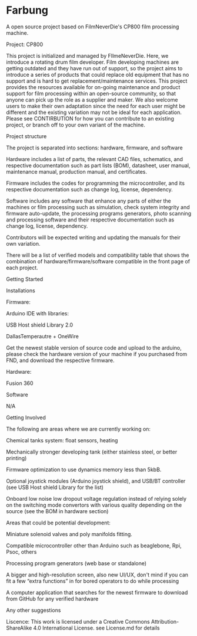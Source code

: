 # Farbung
A open source project based on FilmNeverDie's CP800 film processing machine.

Project: CP800 

This project is initialized and managed by FIlmeNeverDie. Here, we introduce a rotating drum film developer. Film developing machines are getting outdated and they have run out of support, so the project aims to introduce a series of products that could replace old equipment that has no support and is hard to get replacement/maintenance services. This project provides the resources available for on-going maintenance and product support for film processing within an open-source community, so that anyone can pick up the role as a supplier and maker. We also welcome users to make their own adaptation since the need for each user might be different and the existing variation may not be ideal for each application. Please see CONTIRBUTION for how you can contribute to an existing project, or branch off to your own variant of the machine.  

 

Project structure 
 
The project is separated into sections: hardware, firmware, and software 

Hardware includes a list of parts, the relevant CAD files, schematics, and respective documentation such as part lists (BOM), datasheet, user manual, maintenance manual, production manual, and certificates. 

Firmware includes the codes for programming the microcontroller, and its respective documentation such as change log, license, dependency. 

Software includes any software that enhance any parts of either the machines or film processing such as simulation, check system integrity and firmware auto-update, the processing programs generators, photo scanning and processing software and their respective documentation such as change log, license, dependency. 

 

Contributors will be expected writing and updating the manuals for their own variation.  

There will be a list of verified models and compatibility table that shows the combination of hardware/firmware/software compatible in the front page of each project.  

  

 

Getting Started 

Installations 

Firmware: 

Arduino IDE 
with libraries: 

USB Host shield Library 2.0  

DallasTemperautre + OneWire 

 

Get the newest stable version of source code and upload to the arduino, please check the hardware version of your machine if you purchased from FND, and download the respective firmware. 

 

Hardware: 

Fusion 360 

 

Software 

N/A 

 

Getting Involved 

The following are areas where we are currently working on: 

Chemical tanks system: float sensors, heating 

Mechanically stronger developing tank (either stainless steel, or better printing) 

Firmware optimization to use dynamics memory less than 5kbB. 

Optional joystick modules (Arduino joystick shield), and USB/BT controller (see USB Host shield Library for the list) 

Onboard low noise low dropout voltage regulation instead of relying solely on the switching mode convertors with various quality depending on the source (see the BOM in hardware section) 

 

Areas that could be potential development: 

Miniature solenoid valves and poly manifolds fitting.  

Compatible microcontroller other than Arduino such as beaglebone, Rpi, Psoc, others 

Processing program generators (web base or standalone) 

A bigger and high-resolution screen, also new UI/UX, don't mind if you can fit a few “extra functions” in for bored operators to do while processing 

A computer application that searches for the newest firmware to download from GitHub for any verified hardware 

Any other suggestions 

 

Liscence: 
This work is licensed under a Creative Commons Attribution-ShareAlike 4.0 International License.
see License.md for details 

 
